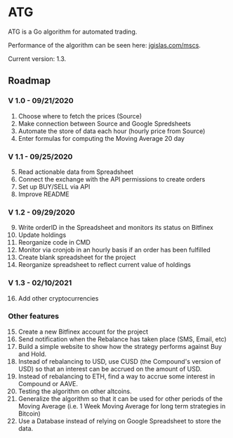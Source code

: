 # ATG

ATG is a Go algorithm for automated trading.

Performance of the algorithm can be seen here: [jgislas.com/mscs](https://jgislas.com/mscs).

Current version: 1.3.

## Roadmap 

### V 1.0 - 09/21/2020
1. Choose where to fetch the prices (Source)
2. Make connection between Source and Google Spredsheets
3. Automate the store of data each hour (hourly price from Source)
4. Enter formulas for computing the Moving Average 20 day

### V 1.1 - 09/25/2020
5. Read actionable data from Spreadsheet
6. Connect the exchange with the API permissions to create orders
7. Set up BUY/SELL via API
8. Improve README

### V 1.2 - 09/29/2020
9. Write orderID in the Spreadsheet and monitors its status on Bitfinex
10. Update holdings
11. Reorganize code in CMD
12. Monitor via cronjob in an hourly basis if an order has been fulfilled
13. Create blank spreadsheet for the project
14. Reorganize spreadsheet to reflect current value of holdings

### V 1.3 - 02/10/2021
16. Add other cryptocurrencies

### Other features
15. Create a new Bitfinex account for the project
17. Send notification when the Rebalance has taken place (SMS, Email, etc)
18. Build a simple website to show how the strategy performs against Buy and Hold.
19. Instead of rebalancing to USD, use CUSD (the Compound's version of USD) so that an interest can be accrued on the amount of USD.
20. Instead of rebalancing to ETH, find a way to accrue some interest in Compound or AAVE.
21. Testing the algorithm on other altcoins.
22. Generalize the algorithm so that it can be used for other periods of the Moving Average (i.e. 1 Week Moving Average for long term strategies in Bitcoin)
23. Use a Database instead of relying on Google Spreadsheet to store the data.
